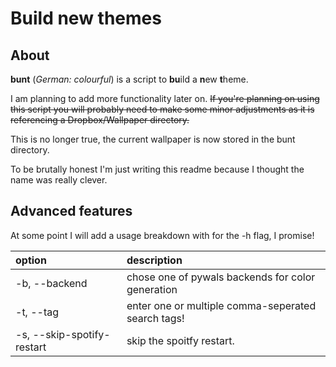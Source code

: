 # Build new themes #

## About ##

**bunt** (*German: colourful*) is a script to
**bu**ild a **n**ew **t**heme.

I am planning to add more functionality later on.
~~If you're planning on using this script you will probably need
to make some minor adjustments as it is referencing a Dropbox/Wallpaper
directory.~~

This is no longer true, the current wallpaper is now stored in the bunt
directory.

To be brutally honest I'm just writing this readme because
I thought the name was really clever.

## Advanced features ##

At some point I will add a usage breakdown with for the -h flag, I promise!

| option                     | description                                      |
|:---------------------------|:--------------------------------------------------|
| -b, --backend              |chose one of pywals backends for color generation |
| -t, --tag                  |enter one or multiple comma-seperated search tags!|
| -s, --skip-spotify-restart |skip the spoitfy restart.                         |

